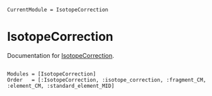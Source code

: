 ```@meta
CurrentModule = IsotopeCorrection
```

# IsotopeCorrection

Documentation for [IsotopeCorrection](https://github.com/vm-vh/IsotopeCorrection.jl).

```@index
```

```@autodocs
Modules = [IsotopeCorrection]
Order   = [:IsotopeCorrection, :isotope_correction, :fragment_CM, :element_CM, :standard_element_MID]
```
